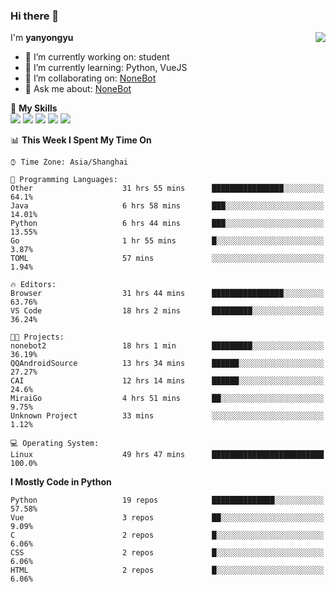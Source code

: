 ### Hi there 👋

<a href="#">
  <img align="right" src="https://github-readme-stats.vercel.app/api?username=yanyongyu&count_private=true&show_icons=true&bg_color=15,f2f7fd,E0EAFC" />
</a>

I'm **yanyongyu**

- 🔭 I’m currently working on: student
- 🌱 I’m currently learning: Python, VueJS
- 👯 I’m collaborating on: [NoneBot](https://github.com/nonebot)
- 💬 Ask me about: [NoneBot](https://github.com/nonebot)

🌟 **My Skills**  
![](https://img.shields.io/badge/-Python-3e74a2?style=flat-square&logo=Python&logoColor=fff)
![](https://img.shields.io/badge/-Vue-4fc08d?style=flat-square&logo=Vue.js&logoColor=fff)
![](https://img.shields.io/badge/-Node.js-339933?style=flat-square&logo=Node.js&logoColor=fff)
![](https://img.shields.io/badge/-Docker-2496ED?style=flat-square&logo=Docker&logoColor=fff)
![](https://img.shields.io/badge/-Linux-000000?style=flat-square&logo=Linux&logoColor=fff)

<!--START_SECTION:waka-->
📊 **This Week I Spent My Time On** 

```text
⌚︎ Time Zone: Asia/Shanghai

💬 Programming Languages: 
Other                    31 hrs 55 mins      ████████████████░░░░░░░░░   64.1% 
Java                     6 hrs 58 mins       ███░░░░░░░░░░░░░░░░░░░░░░   14.01% 
Python                   6 hrs 44 mins       ███░░░░░░░░░░░░░░░░░░░░░░   13.55% 
Go                       1 hr 55 mins        █░░░░░░░░░░░░░░░░░░░░░░░░   3.87% 
TOML                     57 mins             ░░░░░░░░░░░░░░░░░░░░░░░░░   1.94%

🔥 Editors: 
Browser                  31 hrs 44 mins      ████████████████░░░░░░░░░   63.76% 
VS Code                  18 hrs 2 mins       █████████░░░░░░░░░░░░░░░░   36.24%

🐱‍💻 Projects: 
nonebot2                 18 hrs 1 min        █████████░░░░░░░░░░░░░░░░   36.19% 
QQAndroidSource          13 hrs 34 mins      ██████░░░░░░░░░░░░░░░░░░░   27.27% 
CAI                      12 hrs 14 mins      ██████░░░░░░░░░░░░░░░░░░░   24.6% 
MiraiGo                  4 hrs 51 mins       ██░░░░░░░░░░░░░░░░░░░░░░░   9.75% 
Unknown Project          33 mins             ░░░░░░░░░░░░░░░░░░░░░░░░░   1.12%

💻 Operating System: 
Linux                    49 hrs 47 mins      █████████████████████████   100.0%

```

**I Mostly Code in Python** 

```text
Python                   19 repos            ██████████████░░░░░░░░░░░   57.58% 
Vue                      3 repos             ██░░░░░░░░░░░░░░░░░░░░░░░   9.09% 
C                        2 repos             █░░░░░░░░░░░░░░░░░░░░░░░░   6.06% 
CSS                      2 repos             █░░░░░░░░░░░░░░░░░░░░░░░░   6.06% 
HTML                     2 repos             █░░░░░░░░░░░░░░░░░░░░░░░░   6.06%

```



<!--END_SECTION:waka-->
